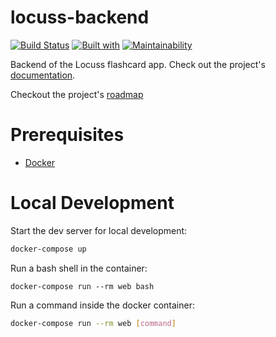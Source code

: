 # locuss-backend

[![Build Status](https://travis-ci.org/ClemSau/locuss-backend.svg?branch=master)](https://travis-ci.org/ClemSau/locuss-backend)
[![Built with](https://img.shields.io/badge/Built_with-Cookiecutter_Django_Rest-F7B633.svg)](https://github.com/agconti/cookiecutter-django-rest)
[![Maintainability](https://api.codeclimate.com/v1/badges/cb28e0803652681915a1/maintainability)](https://codeclimate.com/github/ClemSau/locuss-backend/maintainability)

Backend of the Locuss flashcard app. Check out the project's [documentation](http://ClemSau.github.io/locuss-backend/).

Checkout the project's [roadmap](https://trello.com/b/s00qgb94/locuss-backend) 

# Prerequisites

- [Docker](https://docs.docker.com/docker-for-mac/install/)  

# Local Development

Start the dev server for local development:
```bash
docker-compose up
```

Run a bash shell in the container:
```
docker-compose run --rm web bash
```

Run a command inside the docker container:

```bash
docker-compose run --rm web [command]
```
